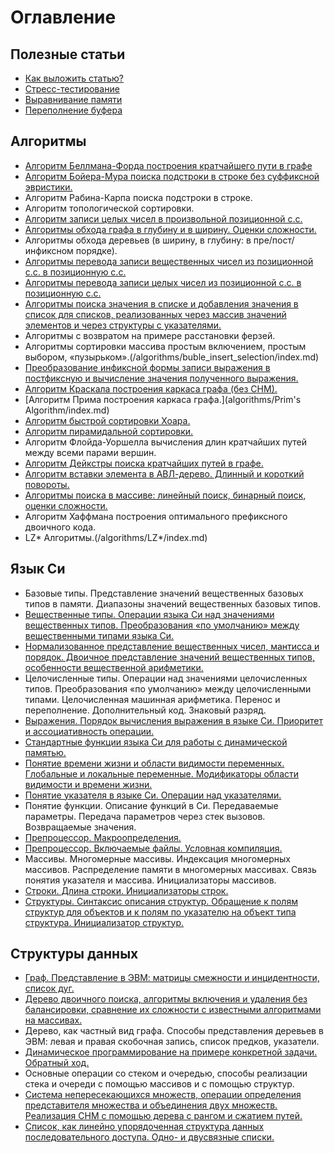 # Оглавление

## Полезные статьи
- [Как выложить статью?](/usefull-notes/tutor/index.md)
- [Стресс-тестирование](/usefull-notes/stress-tests/index.md)
- [Выравнивание памяти](/usefull-notes/alignment/index.md)
- [Переполнение буфера](/usefull-notes/overflow/index.md)

## Алгоритмы
- [Алгоритм Беллмана-Форда построения кратчайшего пути в графе](/algorithms/BellmanFord/index.md)
- [Алгоритм Бойера-Мура поиска подстроки в строке без суффиксной эвристики.](/algorithms/BoyerMoore/index.md)
- Алгоритм Рабина-Карпа поиска подстроки в строке.
- Алгоритм топологической сортировки.
- [Алгоритм записи целых чисел в произвольной позиционной с.с.](/algorithms/zapisSpsVika/index.md)
- [Алгоритмы обхода графа в глубину и в ширину. Оценки сложности.](/algorithms/obhodGrafaDFSandBFS/index.md)
- Алгоритмы обхода деревьев (в ширину, в глубину: в пре/пост/инфиксном порядке).
- [Алгоритмы перевода записи вещественных чисел из позиционной с.с. в позиционную с.с.](/algorithms/FromNStoNS/index.md)
- [Алгоритмы перевода записи целых чисел из позиционной с.с. в позиционную с.с.](/algorithms/WritingIntegersInAnArbitraryPositionalSS/index.md)
- [Алгоритмы поиска значения в списке и добавления значения в список для списков, реализованных через массив значений элементов и через структуры с указателями.](/algorithms/SearchAndAddToList/index.md)
- Алгоритмы с возвратом на примере расстановки ферзей.
- Алгоритмы сортировки массива простым включением, простым выбором, «пузырьком».(/algorithms/buble_insert_selection/index.md)
- [Преобразование инфиксной формы записи выражения в постфиксную и вычисление значения полученного выражения.](/algorithms/ReversedPolishNotationAndStackCalc/index.md)
- [Алгоритм Краскала построения каркаса графа (без СНМ).](/algorithms/АлгоритмКраскала/index.md)
- [Алгоритм Прима построения каркаса графа.](algorithms/Prim's Algorithm/index.md)
- [Алгоритм быстрой сортировки Хоара.](/algorithms/Quicksort/index.md)
- [Алгоритм пирамидальной сортировки.](/algorithms/HeapSort/index.md)
- Алгоритм Флойда-Уоршелла вычисления длин кратчайших путей между всеми парами вершин.
- [Алгоритм Дейкстры поиска кратчайших путей в графе.](/algorithms/dijkstra/index.md)
- [Алгоритм вставки элемента в АВЛ-дерево. Длинный и короткий повороты.](/algorithms/AVLTree/index.md)
- [Алгоритмы поиска в массиве: линейный поиск, бинарный поиск, оценки сложности.](/algorithms/SearchArray/index.md)
- Алгоритм Хаффмана построения оптимального префиксного двоичного кода.
- LZ* Алгоритмы.(/algorithms/LZ*/index.md)

## Язык Си
- Базовые типы. Представление значений вещественных базовых типов в памяти. Диапазоны значений вещественных базовых типов.
- [Вещественные типы. Операции языка Си над значениями вещественных типов. Преобразования «по умолчанию» между вещественными типами языка Си.](/c-language/float_types/index.md)
- [Нормализованное представление вещественных чисел, мантисса и порядок. Двоичное представление значений вещественных типов, особенности вещественной арифметики.](/c-language/RealNumbers/index.md)
- Целочисленные типы. Операции над значениями целочисленных типов. Преобразования «по умолчанию» между целочисленными типами. Целочисленная машинная арифметика. Перенос и переполнение. Дополнительный код. Знаковый разряд.
- [Выражения. Порядок вычисления выражения в языке Си. Приоритет и ассоциативность операции.](/c-language/Expressions/index.md)
- [Стандартные функции языка Си для работы с динамической памятью.](/c-language/dynamic_allocation/index.md)
- [Понятие времени жизни и области видимости переменных. Глобальные и локальные переменные. Модификаторы области видимости и времени жизни.](/c-language/variables/index.md)
- [Понятие указателя в языке Си. Операции над указателями.](/c-language/pointers/index.md)
- Понятие функции. Описание функций в Си. Передаваемые параметры. Передача параметров через стек вызовов. Возвращаемые значения.
- [Препроцессор. Макроопределения.](/c-language/macro_definitions/index.md)
- [Препроцессор. Включаемые файлы. Условная компиляция.](/c-language/Preprocessor/index.md)
- Массивы. Многомерные массивы. Индексация многомерных массивов. Распределение памяти в многомерных массивах. Связь понятия указателя и массива. Инициализаторы массивов.
- [Строки. Длина строки. Инициализаторы строк.](/c-language/string/index.md)
- [Структуры. Синтаксис описания структур. Обращение к полям структур для объектов и к полям по указателю на объект типа структура. Инициализатор структур.](/c-language/structures/index.md)

## Структуры данных
- [Граф. Представление в ЭВМ: матрицы  смежности и инцидентности, список дуг.](/data-structures/graphs/index.md)
- [Дерево двоичного поиска, алгоритмы включения и удаления без балансировки, сравнение их сложности с известными алгоритмами на массивах.](/data-structures/ДДП/index.md)
- Дерево, как частный вид графа. Способы представления деревьев в ЭВМ: левая и правая скобочная запись, список предков, указатели.
- [Динамическое программирование на примере конкретной задачи. Обратный ход.](/data-structures/DynamicProgramming/index.md)
- Основные операции со стеком и очередью, способы реализации стека и очереди с помощью массивов и с помощью структур.
- [Система непересекающихся множеств, операции определения представителя множества и объединения двух множеств. Реализация СНМ с помощью дерева с рангом и сжатием путей.](/data-structures/DSU/index.md)
- [Список, как линейно упорядоченная структура данных последовательного доступа. Одно- и двусвязные списки.](/data-structures/List/index.md)

